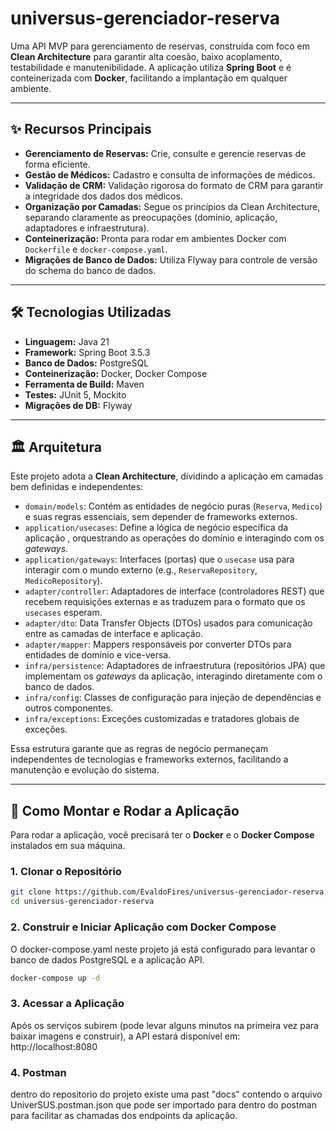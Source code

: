 # universus-gerenciador-reserva

Uma API MVP para gerenciamento de reservas, construída com foco em **Clean Architecture** para garantir alta coesão, baixo acoplamento, testabilidade e manutenibilidade. A aplicação utiliza **Spring Boot** e é conteinerizada com **Docker**, facilitando a implantação em qualquer ambiente.

---

## ✨ Recursos Principais

* **Gerenciamento de Reservas:** Crie, consulte e gerencie reservas de forma eficiente.
* **Gestão de Médicos:** Cadastro e consulta de informações de médicos.
* **Validação de CRM:** Validação rigorosa do formato de CRM para garantir a integridade dos dados dos médicos.
* **Organização por Camadas:** Segue os princípios da Clean Architecture, separando claramente as preocupações (domínio, aplicação, adaptadores e infraestrutura).
* **Conteinerização:** Pronta para rodar em ambientes Docker com `Dockerfile` e `docker-compose.yaml`.
* **Migrações de Banco de Dados:** Utiliza Flyway para controle de versão do schema do banco de dados.

---

## 🛠️ Tecnologias Utilizadas

* **Linguagem:** Java 21
* **Framework:** Spring Boot 3.5.3
* **Banco de Dados:** PostgreSQL
* **Conteinerização:** Docker, Docker Compose
* **Ferramenta de Build:** Maven
* **Testes:** JUnit 5, Mockito
* **Migrações de DB:** Flyway

---

## 🏛️ Arquitetura

Este projeto adota a **Clean Architecture**, dividindo a aplicação em camadas bem definidas e independentes:

* `domain/models`: Contém as entidades de negócio puras (`Reserva`, `Medico`) e suas regras essenciais, sem depender de frameworks externos.
* `application/usecases`: Define a lógica de negócio específica da aplicação , orquestrando as operações do domínio e interagindo com os *gateways*.
* `application/gateways`: Interfaces (portas) que o `usecase` usa para interagir com o mundo externo (e.g., `ReservaRepository`, `MedicoRepository`).
* `adapter/controller`: Adaptadores de interface (controladores REST) que recebem requisições externas e as traduzem para o formato que os `usecases` esperam.
* `adapter/dto`: Data Transfer Objects (DTOs) usados para comunicação entre as camadas de interface e aplicação.
* `adapter/mapper`: Mappers responsáveis por converter DTOs para entidades de domínio e vice-versa.
* `infra/persistence`: Adaptadores de infraestrutura (repositórios JPA) que implementam os *gateways* da aplicação, interagindo diretamente com o banco de dados.
* `infra/config`: Classes de configuração para injeção de dependências e outros componentes.
* `infra/exceptions`: Exceções customizadas e tratadores globais de exceções.

Essa estrutura garante que as regras de negócio permaneçam independentes de tecnologias e frameworks externos, facilitando a manutenção e evolução do sistema.

---

## 🚀 Como Montar e Rodar a Aplicação

Para rodar a aplicação, você precisará ter o **Docker** e o **Docker Compose** instalados em sua máquina.

### 1. Clonar o Repositório

```bash
git clone https://github.com/EvaldoFires/universus-gerenciador-reserva.git
cd universus-gerenciador-reserva 
```

### 2. Construir e Iniciar Aplicação com Docker Compose

O docker-compose.yaml neste projeto já está configurado para levantar o banco de dados PostgreSQL e a aplicação API.

```bash
docker-compose up -d
```

### 3. Acessar a Aplicação

Após os serviços subirem (pode levar alguns minutos na primeira vez para baixar imagens e construir), a API estará disponível em:
http://localhost:8080

### 4. Postman

dentro do repositorio do projeto existe uma past "docs" contendo o arquivo UniverSUS.postman.json que pode ser importado para dentro do postman para facilitar as chamadas dos endpoints da aplicação.